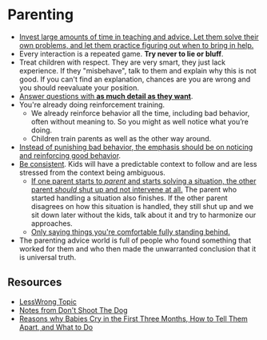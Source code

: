 # Parenting

- [Invest large amounts of time in teaching and advice. Let them solve their own problems, and let them practice figuring out when to bring in help.](https://www.lesswrong.com/posts/FKB7iEergZaC7PvQf/growing-independence)
- Every interaction is a repeated game. **Try never to lie or bluff**.
- Treat children with respect. They are very smart, they just lack experience. If they "misbehave", talk to them and explain why this is not good. If you can't find an explanation, chances are you are wrong and you should reevaluate your position.
- [Answer questions with **as much detail as they want**](https://www.lesswrong.com/posts/8gapy2nLy4wysXSGL/parenting-rules).
- You're already doing reinforcement training.
	- We already reinforce behavior all the time, including bad behavior, often without meaning to. So you might as well notice what you’re doing.
	- Children train parents as well as the other way around.
- [Instead of punishing bad behavior, the emphasis should be on noticing and reinforcing good behavior](https://www.lesswrong.com/posts/Cf2xxC3Yx9g6w7yXN/notes-from-don-t-shoot-the-dog).
- [Be consistent](https://www.jefftk.com/p/predictable-parenting). Kids will have a predictable context to follow and are less stressed from the context being ambiguous.
	- [If one parent starts to _parent_ and starts solving a situation, the other parent _should_ shut up and not intervene at all.](https://www.lesswrong.com/posts/BfP42fcnuMovbu5fe/grandpa-has-different-rules) The parent who started handling a situation also finishes. If the other parent disagrees on how this situation is handled, they still shut up and we sit down later without the kids, talk about it and try to harmonize our approaches.
	- [Only saying things you're comfortable fully standing behind.](https://www.jefftk.com/p/how-to-parent-more-predictably)
- The parenting advice world is full of people who found something that worked for them and who then made the unwarranted conclusion that it is universal truth.

## Resources
- [LessWrong Topic](https://www.lesswrong.com/tag/parenting)
- [Notes from Don't Shoot The Dog](https://www.lesswrong.com/posts/Cf2xxC3Yx9g6w7yXN/notes-from-don-t-shoot-the-dog)
- [Reasons why Babies Cry in the First Three Months, How to Tell Them Apart, and What to Do](https://probablydance.com/2022/02/19/reasons-why-babies-cry-in-the-first-three-months-how-to-tell-them-apart-and-what-to-do/)
